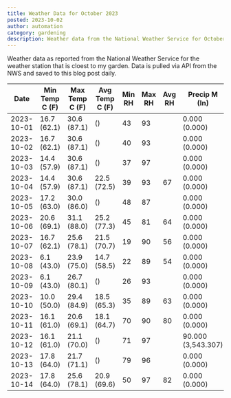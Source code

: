 ```yaml
---
title: Weather Data for October 2023
posted: 2023-10-02
author: automation
category: gardening
description: Weather data from the National Weather Service for October 2023
---
```


Weather data as reported from the National Weather Service for the weather station 
that is cloest to my garden. Data is pulled via API from the NWS and saved to this 
blog post daily.

|Date|Min Temp C (F)|Max Temp C (F)|Avg Temp C (F)|Min RH|Max RH|Avg RH|Precip M (In)|Avg Precip/Hr|
|---|---|---|---|---|---|---|---|---|
|2023-10-01|16.7 (62.1)|30.6 (87.1)| ()|43|93||0.000 (0.000)|0.000 (0.000)|
|2023-10-02|16.7 (62.1)|30.6 (87.1)| ()|40|93||0.000 (0.000)|0.000 (0.000)|
|2023-10-03|14.4 (57.9)|30.6 (87.1)| ()|37|97||0.000 (0.000)|0.000 (0.000)|
|2023-10-04|14.4 (57.9)|30.6 (87.1)|22.5 (72.5)|39|93|67|0.000 (0.000)|0.000 (0.000)|
|2023-10-05|17.2 (63.0)|30.0 (86.0)| ()|48|87||0.000 (0.000)|0.000 (0.000)|
|2023-10-06|20.6 (69.1)|31.1 (88.0)|25.2 (77.3)|45|81|64|0.000 (0.000)|0.000 (0.000)|
|2023-10-07|16.7 (62.1)|25.6 (78.1)|21.5 (70.7)|19|90|56|0.000 (0.000)|0.000 (0.000)|
|2023-10-08|6.1 (43.0)|23.9 (75.0)|14.7 (58.5)|22|89|54|0.000 (0.000)|0.000 (0.000)|
|2023-10-09|6.1 (43.0)|26.7 (80.1)| ()|26|93||0.000 (0.000)|0.000 (0.000)|
|2023-10-10|10.0 (50.0)|29.4 (84.9)|18.5 (65.3)|35|89|63|0.000 (0.000)|0.000 (0.000)|
|2023-10-11|16.1 (61.0)|20.6 (69.1)|18.1 (64.7)|70|90|80|0.000 (0.000)|0.000 (0.000)|
|2023-10-12|16.1 (61.0)|21.1 (70.0)| ()|71|97||90.000 (3,543.307)|82.402 (82.402)|
|2023-10-13|17.8 (64.0)|21.7 (71.1)| ()|79|96||0.000 (0.000)|0.000 (0.000)|
|2023-10-14|17.8 (64.0)|25.6 (78.1)|20.9 (69.6)|50|97|82|0.000 (0.000)|0.000 (0.000)|
